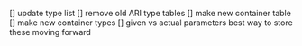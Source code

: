 [] update type list 
[] remove old ARI type tables 
[] make new container table 
[] make new container types 
[] given vs actual parameters 
    best way to store these moving forward 